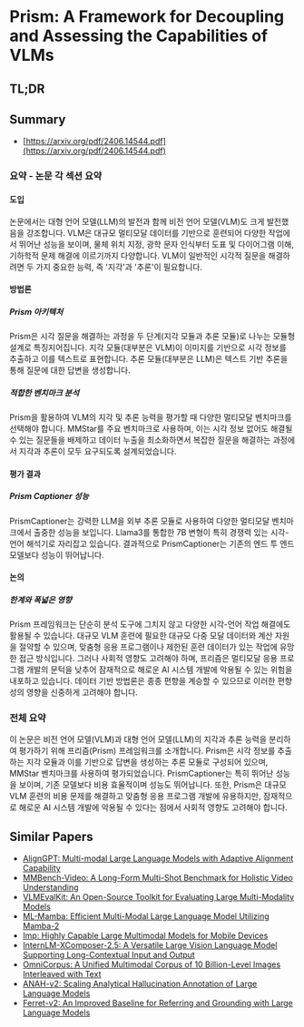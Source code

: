 # Prism: A Framework for Decoupling and Assessing the Capabilities of VLMs
## TL;DR
## Summary
- [https://arxiv.org/pdf/2406.14544.pdf](https://arxiv.org/pdf/2406.14544.pdf)

### 요약 - 논문 각 섹션 요약

#### 도입
논문에서는 대형 언어 모델(LLM)의 발전과 함께 비전 언어 모델(VLM)도 크게 발전했음을 강조합니다. VLM은 대규모 멀티모달 데이터를 기반으로 훈련되어 다양한 작업에서 뛰어난 성능을 보이며, 물체 위치 지정, 광학 문자 인식부터 도표 및 다이어그램 이해, 기하학적 문제 해결에 이르기까지 다양합니다. VLM이 일반적인 시각적 질문을 해결하려면 두 가지 중요한 능력, 즉 '지각'과 '추론'이 필요합니다.

#### 방법론
##### Prism 아키텍처
Prism은 시각 질문을 해결하는 과정을 두 단계(지각 모듈과 추론 모듈)로 나누는 모듈형 설계로 특징지어집니다. 지각 모듈(대부분은 VLM)이 이미지를 기반으로 시각 정보를 추출하고 이를 텍스트로 표현합니다. 추론 모듈(대부분은 LLM)은 텍스트 기반 추론을 통해 질문에 대한 답변을 생성합니다.

##### 적합한 벤치마크 분석
Prism을 활용하여 VLM의 지각 및 추론 능력을 평가할 때 다양한 멀티모달 벤치마크를 선택해야 합니다. MMStar를 주요 벤치마크로 사용하며, 이는 시각 정보 없어도 해결될 수 있는 질문들을 배제하고 데이터 누출을 최소화하면서 복잡한 질문을 해결하는 과정에서 지각과 추론이 모두 요구되도록 설계되었습니다.

#### 평가 결과
##### Prism Captioner 성능
PrismCaptioner는 강력한 LLM을 외부 추론 모듈로 사용하여 다양한 멀티모달 벤치마크에서 출중한 성능을 보입니다. Llama3를 통합한 7B 변형이 특히 경쟁력 있는 시각-언어 해석기로 자리잡고 있습니다. 결과적으로 PrismCaptioner는 기존의 엔드 투 엔드 모델보다 성능이 뛰어납니다.

#### 논의
##### 한계와 폭넓은 영향
Prism 프레임워크는 단순히 분석 도구에 그치지 않고 다양한 시각-언어 작업 해결에도 활용될 수 있습니다. 대규모 VLM 훈련에 필요한 대규모 다중 모달 데이터와 계산 자원을 절약할 수 있으며, 맞춤형 응용 프로그램이나 제한된 훈련 데이터가 있는 작업에 유망한 접근 방식입니다. 그러나 사회적 영향도 고려해야 하며, 프리즘은 멀티모달 응용 프로그램 개발의 문턱을 낮추어 잠재적으로 해로운 AI 시스템 개발에 악용될 수 있는 위험을 내포하고 있습니다. 데이터 기반 방법론은 종종 편향을 계승할 수 있으므로 이러한 편향성의 영향을 신중하게 고려해야 합니다.

### 전체 요약
이 논문은 비전 언어 모델(VLM)과 대형 언어 모델(LLM)의 지각과 추론 능력을 분리하여 평가하기 위해 프리즘(Prism) 프레임워크를 소개합니다. Prism은 시각 정보를 추출하는 지각 모듈과 이를 기반으로 답변을 생성하는 추론 모듈로 구성되어 있으며, MMStar 벤치마크를 사용하여 평가되었습니다. PrismCaptioner는 특히 뛰어난 성능을 보이며, 기존 모델보다 비용 효율적이며 성능도 뛰어납니다. 또한, Prism은 대규모 VLM 훈련의 비용 문제를 해결하고 맞춤형 응용 프로그램 개발에 유용하지만, 잠재적으로 해로운 AI 시스템 개발에 악용될 수 있다는 점에서 사회적 영향도 고려해야 합니다.

## Similar Papers
- [AlignGPT: Multi-modal Large Language Models with Adaptive Alignment Capability](2405.14129.md)
- [MMBench-Video: A Long-Form Multi-Shot Benchmark for Holistic Video Understanding](2406.14515.md)
- [VLMEvalKit: An Open-Source Toolkit for Evaluating Large Multi-Modality Models](2407.11691.md)
- [ML-Mamba: Efficient Multi-Modal Large Language Model Utilizing Mamba-2](2407.19832.md)
- [Imp: Highly Capable Large Multimodal Models for Mobile Devices](2405.12107.md)
- [InternLM-XComposer-2.5: A Versatile Large Vision Language Model Supporting Long-Contextual Input and Output](2407.03320.md)
- [OmniCorpus: A Unified Multimodal Corpus of 10 Billion-Level Images Interleaved with Text](2406.08418.md)
- [ANAH-v2: Scaling Analytical Hallucination Annotation of Large Language Models](2407.04693.md)
- [Ferret-v2: An Improved Baseline for Referring and Grounding with Large Language Models](2404.07973.md)
